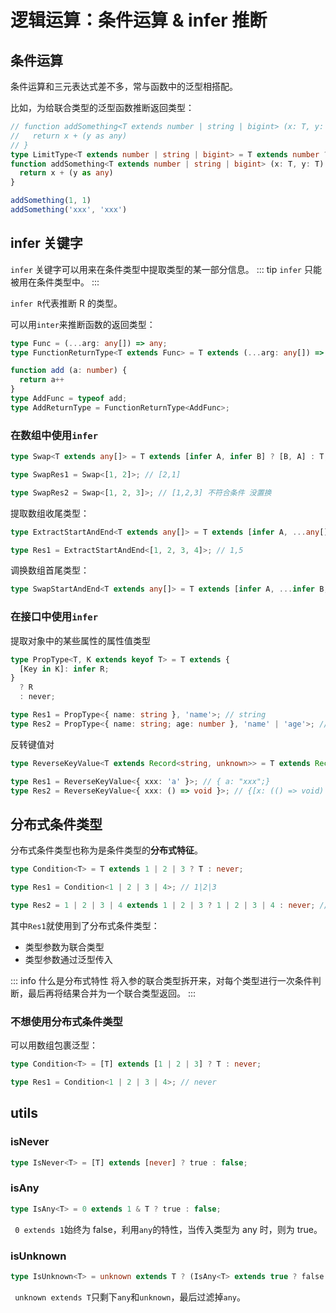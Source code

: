 # 逻辑运算：条件运算 & infer 推断

## 条件运算

条件运算和三元表达式差不多，常与函数中的泛型相搭配。

比如，为给联合类型的泛型函数推断返回类型：

```ts
// function addSomething<T extends number | string | bigint> (x: T, y: T) {
//   return x + (y as any)
// }
type LimitType<T extends number | string | bigint> = T extends number ? number : T extends string ? string : T extends bigint ? bigint : never;
function addSomething<T extends number | string | bigint> (x: T, y: T): LimitType<T> {
  return x + (y as any)
}

addSomething(1, 1)
addSomething('xxx', 'xxx')
```

## infer 关键字

`infer` 关键字可以用来在条件类型中提取类型的某一部分信息。
::: tip
`infer` 只能被用在条件类型中。
:::

`infer R`代表推断 R 的类型。

可以用`inter`来推断函数的返回类型：

```ts
type Func = (...arg: any[]) => any;
type FunctionReturnType<T extends Func> = T extends (...arg: any[]) => infer R ? R : never;

function add (a: number) {
  return a++
}
type AddFunc = typeof add;
type AddReturnType = FunctionReturnType<AddFunc>;
```

### 在数组中使用`infer`

```ts
type Swap<T extends any[]> = T extends [infer A, infer B] ? [B, A] : T;

type SwapRes1 = Swap<[1, 2]>; // [2,1]

type SwapRes2 = Swap<[1, 2, 3]>; // [1,2,3] 不符合条件 没置换
```

提取数组收尾类型：

```ts
type ExtractStartAndEnd<T extends any[]> = T extends [infer A, ...any[], infer B] ? [A, B] : T;

type Res1 = ExtractStartAndEnd<[1, 2, 3, 4]>; // 1,5
```

调换数组首尾类型：

```ts
type SwapStartAndEnd<T extends any[]> = T extends [infer A, ...infer B, infer C] ? [C, ...B, A] : T;
```

### 在接口中使用`infer`

提取对象中的某些属性的属性值类型

```ts
type PropType<T, K extends keyof T> = T extends {
  [Key in K]: infer R;
}
  ? R
  : never;

type Res1 = PropType<{ name: string }, 'name'>; // string
type Res2 = PropType<{ name: string; age: number }, 'name' | 'age'>; // string | number
```

反转键值对

```ts
type ReverseKeyValue<T extends Record<string, unknown>> = T extends Record<infer K, infer V> ? Record<V & string, K> : never;

type Res1 = ReverseKeyValue<{ xxx: 'a' }>; // { a: "xxx";}
type Res2 = ReverseKeyValue<{ xxx: () => void }>; // {[x: (() => void) & string]: "xxx"}
```

## 分布式条件类型

分布式条件类型也称为是条件类型的**分布式特征**。

```ts
type Condition<T> = T extends 1 | 2 | 3 ? T : never;

type Res1 = Condition<1 | 2 | 3 | 4>; // 1|2|3

type Res2 = 1 | 2 | 3 | 4 extends 1 | 2 | 3 ? 1 | 2 | 3 | 4 : never; // never
```

其中`Res1`就使用到了分布式条件类型：

- 类型参数为联合类型
- 类型参数通过泛型传入

::: info 什么是分布式特性
将入参的联合类型拆开来，对每个类型进行一次条件判断，最后再将结果合并为一个联合类型返回。
:::

### 不想使用分布式条件类型

可以用数组包裹泛型：

```ts
type Condition<T> = [T] extends [1 | 2 | 3] ? T : never;

type Res1 = Condition<1 | 2 | 3 | 4>; // never
```

## utils

### isNever

```ts
type IsNever<T> = [T] extends [never] ? true : false;
```

### isAny

```ts
type IsAny<T> = 0 extends 1 & T ? true : false;
```

` 0 extends 1`始终为 false，利用`any`的特性，当传入类型为 any 时，则为 true。

### isUnknown

```ts
type IsUnknown<T> = unknown extends T ? (IsAny<T> extends true ? false : true) : false;
```

` unknown extends T`只剩下`any`和`unknown`，最后过滤掉`any`。
